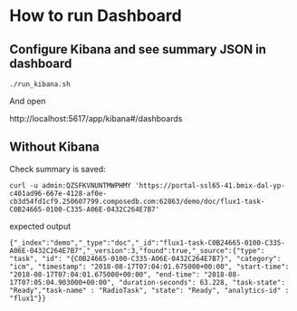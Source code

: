 # How to run Dashboard

## Configure Kibana and see summary JSON in dashboard

```
./run_kibana.sh
```

And open

http://localhost:5617/app/kibana#/dashboards

## Without Kibana

Check summary is saved:

```
curl -u admin:QZSFKVNUNTMWPHMY 'https://portal-ssl65-41.bmix-dal-yp-c401ad96-667e-4128-af0e-cb3d54fd1cf9.250607799.composedb.com:62863/demo/doc/flux1-task-C0B24665-0100-C335-A06E-0432C264E7B7'
```

expected output

```
{"_index":"demo","_type":"doc","_id":"flux1-task-C0B24665-0100-C335-A06E-0432C264E7B7","_version":3,"found":true,"_source":{"type": "task", "id": "{C0B24665-0100-C335-A06E-0432C264E7B7}", "category": "icm", "timestamp": "2018-08-17T07:04:01.675000+00:00", "start-time": "2018-08-17T07:04:01.675000+00:00", "end-time": "2018-08-17T07:05:04.903000+00:00", "duration-seconds": 63.228, "task-state": "Ready","task-name" : "RadioTask", "state": "Ready", "analytics-id" : "flux1"}}
```
